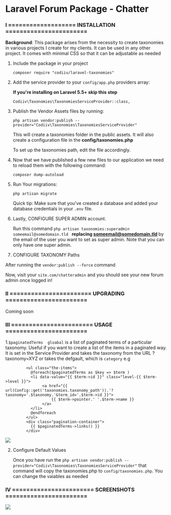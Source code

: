 # Laravel Forum Package - Chatter

### I ===================  INSTALLATION =======================

<strong>Background</strong>: This package arises from the necessity to create taxonomies in various projects I create for my clients. It can be used in any other project. It comes with minimal CSS so that it can be adjustable as needed

1. Include the package in your project

    ```
    composer require "codiiv/laravel-taxonomies"
    
    ```

2. Add the service provider to your `config/app.php` providers array:

   **If you're installing on Laravel 5.5+ skip this step**

    ```
    Codiiv\Taxonomies\TaxonomiesServiceProvider::class,
    ```

3. Publish the Vendor Assets files by running:

    ```
    php artisan vendor:publish --provider="Codiiv\Taxonomies\TaxonomiesServiceProvider"

    ```

    This will create a taxonomies folder in the public assets. It will also create a configuration file in the <strong>config/taxonomies.php</strong>

    To set up the taxonomies path, edit the file accordingly.


4. Now that we have published a few new files to our application we need to reload them with the following command:

    ```
    composer dump-autoload
    ```

5. Run Your migrations:

    ```
    php artisan migrate

    ```

    Quick tip: Make sure that you've created a database and added your database credentials in your `.env` file.

6. Lastly, CONFIGURE SUPER ADMIN account.

    Run this command `php artisan taxonomies:superadmin someemail@somedomain.tld `  <strong>replacing someemail@somedomain.tld </strong> by the email of the user you want to set  as super admin. Note that you can only have one super admin.

7. CONFIGURE TAXONOMY Paths

  After running the ``` vendor:publish --force ``` command

Now, visit your ``` site.com/chatteradmin ``` and you should see your new forum admin once logged in!

### II  ======================= UPGRADING  =======================

Coming soon


### III  ======================= USAGE  =======================

1.``` $paginatedTerms  gloabal ``` is a list of paginated terms of a particular taxonomy. Useful if you want to create a list of the items in a paginated way.  It is set in the Service Provider and takes the taxonomy from the URL ?taxonomy=XYZ or takes the  defgault, which is ```category``` e.g 

```
         <ul class="the-items">
           @foreach($paginatedTerms as $key => $term )
           <li data-value="{{ $term->id }}" class="level-{{ $term->level }}">
                <a href="{{ url(Config::get('taxonomies.taxonomy_path')).'?taxonomy='.$taxonomy.'&term_id='.$term->id }}">
                    {{ $term->pointer.' '.$term->name }}
                </a>
           </li>
           @endforeach
         </ul>
         <div class="pagination-container">
           {{ $paginatedTerms->links() }}
         </div>

```
![](https://raw.githubusercontent.com/codiiv/laravel-taxonomies/master/screenshot2.png)

2. Configure Default Values

    Once you have run the ``` php artisan vendor:publish --provider="Codiiv\Taxonomies\TaxonomiesServiceProvider" ``` that command will copy the taxonomies.php  to  ``` config/taxonomies.php ```. You can change the vaiables as needed


### IV  ======================= SCREENSHOTS  =======================

![](https://raw.githubusercontent.com/codiiv/laravel-taxonomies/master/screenshot1.png)

